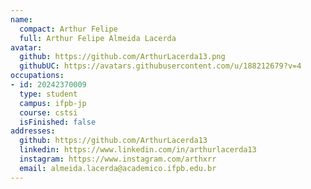 ```yaml
---
name:
  compact: Arthur Felipe
  full: Arthur Felipe Almeida Lacerda
avatar:
  github: https://github.com/ArthurLacerda13.png
  githubUC: https://avatars.githubusercontent.com/u/188212679?v=4
occupations:
- id: 20242370009
  type: student
  campus: ifpb-jp
  course: cstsi
  isFinished: false
addresses:
  github: https://github.com/ArthurLacerda13
  linkedin: https://www.linkedin.com/in/arthurlacerda13
  instagram: https://www.instagram.com/arthxrr
  email: almeida.lacerda@academico.ifpb.edu.br
---
```

